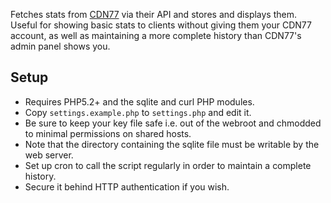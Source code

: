 
Fetches stats from [CDN77](http://www.cdn77.com/) via their API and stores and displays them.
Useful for showing basic stats to clients without giving them your CDN77 account,
as well as maintaining a more complete history than CDN77's admin panel shows you.

## Setup ##

- Requires PHP5.2+ and the sqlite and curl PHP modules.
- Copy `settings.example.php` to `settings.php` and edit it.
- Be sure to keep your key file safe i.e. out of the webroot and chmodded to minimal permissions on shared hosts.
- Note that the directory containing the sqlite file must be writable by the web server.
- Set up cron to call the script regularly in order to maintain a complete history.
- Secure it behind HTTP authentication if you wish.
